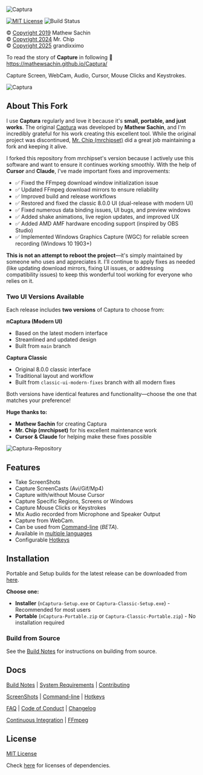 ![Captura](https://mathewsachin.github.io/Captura/assets/Banner.png)

[![MIT License](https://img.shields.io/badge/license-MIT-blue.svg?style=flat-square)](LICENSE.md)
![Build Status](https://github.com/grandixximo/nCaptura/actions/workflows/build.yml/badge.svg)



&copy; [Copyright 2019](mathew/LICENSE_MathewSachin.md) Mathew Sachin  
&copy; [Copyright 2024](LICENSE.md) Mr. Chip  
&copy; [Copyright 2025](LICENSE.md) grandixximo

To read the story of **Capture** in following
:link: <https://mathewsachin.github.io/Captura/>

Capture Screen, WebCam, Audio, Cursor, Mouse Clicks and Keystrokes.


![Captura](docs/Screenshots/Captura.png)


## About This Fork

I use **Captura** regularly and love it because it's **small, portable, and just works**. The original [Captura](https://github.com/MathewSachin/Captura) was developed by **Mathew Sachin**, and I'm incredibly grateful for his work creating this excellent tool. While the original project was discontinued, [Mr. Chip (mrchipset)](https://github.com/mrchipset/nCaptura) did a great job maintaining a fork and keeping it alive.

I forked this repository from mrchipset's version because I actively use this software and want to ensure it continues working smoothly. With the help of **Cursor** and **Claude**, I've made important fixes and improvements:

- ✅ Fixed the FFmpeg download window initialization issue
- ✅ Updated FFmpeg download mirrors to ensure reliability
- ✅ Improved build and release workflows
- ✅ Restored and fixed the classic 8.0.0 UI (dual-release with modern UI)
- ✅ Fixed numerous data binding issues, UI bugs, and preview windows
- ✅ Added shake animations, live region updates, and improved UX
- ✅ Added AMD AMF hardware encoding support (inspired by OBS Studio)
- ✅ Implemented Windows Graphics Capture (WGC) for reliable screen recording (Windows 10 1903+)

**This is not an attempt to reboot the project**—it's simply maintained by someone who uses and appreciates it. I'll continue to apply fixes as needed (like updating download mirrors, fixing UI issues, or addressing compatibility issues) to keep this wonderful tool working for everyone who relies on it.

### Two UI Versions Available

Each release includes **two versions** of Captura to choose from:

**nCaptura (Modern UI)**
- Based on the latest modern interface
- Streamlined and updated design
- Built from `main` branch

**Captura Classic**
- Original 8.0.0 classic interface
- Traditional layout and workflow
- Built from `classic-ui-modern-fixes` branch with all modern fixes

Both versions have identical features and functionality—choose the one that matches your preference!

**Huge thanks to:**
- **Mathew Sachin** for creating Captura
- **Mr. Chip (mrchipset)** for his excellent maintenance work
- **Cursor & Claude** for helping make these fixes possible

![Captura-Repository](docs/Screenshots/Captura_Github_Repo.png)


## Features

- Take ScreenShots
- Capture ScreenCasts (Avi/Gif/Mp4)
- Capture with/without Mouse Cursor
- Capture Specific Regions, Screens or Windows
- Capture Mouse Clicks or Keystrokes
- Mix Audio recorded from Microphone and Speaker Output
- Capture from WebCam.
- Can be used from [Command-line](https://mathewsachin.github.io/Captura/cmdline) (*BETA*).
- Available in [multiple languages](https://mathewsachin.github.io/Captura/translation)
- Configurable [Hotkeys](https://mathewsachin.github.io/Captura/hotkeys)

## Installation

[latest]: https://github.com/grandixximo/nCaptura/releases/latest

Portable and Setup builds for the latest release can be downloaded from [here][latest].

**Choose one:**
- **Installer** (`nCaptura-Setup.exe` or `Captura-Classic-Setup.exe`) - Recommended for most users
- **Portable** (`nCaptura-Portable.zip` or `Captura-Classic-Portable.zip`) - No installation required

### Build from Source

See the [Build Notes](docs/Build.md) for instructions on building from source.

## Docs
[Build Notes](docs/Build.md) | [System Requirements](docs/System-Requirements.md) | [Contributing](CONTRIBUTING.md)

[ScreenShots](docs/Screenshots) | [Command-line](docs/Cmdline/README.md) | [Hotkeys](https://mathewsachin.github.io/Captura/hotkeys)

[FAQ](docs/FAQ.md) | [Code of Conduct](CODE_OF_CONDUCT.md) | [Changelog](docs/Changelogs/README.md)

[Continuous Integration](docs/CI.md) | [FFmpeg](docs/FFmpeg.md)

## License

[MIT License](LICENSE.md)

Check [here](licenses/) for licenses of dependencies.
